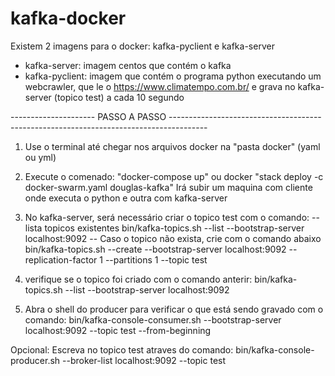 # kafka-docker

Existem 2 imagens para o docker: kafka-pyclient e kafka-server
 - kafka-server: imagem centos que contém o kafka
 - kafka-pyclient: imagem que contém o programa python executando um webcrawler, que le o https://www.climatempo.com.br/ e grava no kafka-server (topico test) a cada 10 segundo

--------------------- PASSO A PASSO ---------------------------------------------------------------------------------------
1) Use o terminal até chegar nos arquivos docker na "pasta docker" (yaml ou yml)

2) Execute o comenado: "docker-compose up" ou docker "stack deploy -c docker-swarm.yaml douglas-kafka"
   Irá subir um maquina com cliente onde executa o python e outra com kafka-server

3) No kafka-server, será necessário criar o topico test com o comando: 
   -- lista topicos existentes
	bin/kafka-topics.sh --list --bootstrap-server localhost:9092
   -- Caso o topico não exista, crie com o comando abaixo
   	bin/kafka-topics.sh --create --bootstrap-server localhost:9092 --replication-factor 1 --partitions 1 --topic test

4) verifique se o topico foi criado com o comando anterir: 
   bin/kafka-topics.sh --list --bootstrap-server localhost:9092

5) Abra o shell do producer para verificar o que está sendo gravado com o comando:
   bin/kafka-console-consumer.sh --bootstrap-server localhost:9092 --topic test --from-beginning

Opcional: Escreva no topico test atraves do comando:
	  bin/kafka-console-producer.sh --broker-list localhost:9092 --topic test
